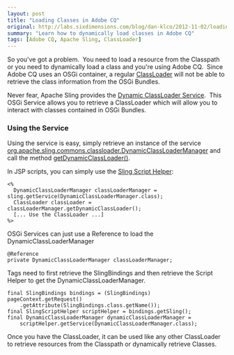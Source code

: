 ```yaml
---
layout: post
title: "Loading Classes in Adobe CQ"
original: http://labs.sixdimensions.com/blog/dan-klco/2012-11-02/loading-classes-adobe-cq
summary: "Learn how to dynamically load classes in Adobe CQ"
tags: [Adobe CQ, Apache Sling, ClassLoader]
---
```


So you've got a problem. &nbsp;You need to load a resource from the Classpath or you need to dynamically load a class and you're using Adobe CQ. &nbsp;Since Adobe CQ uses an OSGi container, a regular [ClassLoader][1] will not be able to retrieve the class information from the OSGi Bundles.

Never fear, Apache Sling provides the [Dynamic ClassLoader Service][2].&nbsp; This OSGi Service allows you to retrieve a ClassLoader which will allow you to interact with classes contained in OSGi Bundles.

### Using the Service

Using the service is easy, simply retrieve an instance of the service [org.apache.sling.commons.classloader.DynamicClassLoaderManager][3] and call the method [getDynamicClassLoader()][4].

In JSP scripts, you can simply use the [Sling Script Helper][5]:

	<%
	  DynamicClassLoaderManager classLoaderManager = sling.getService(DynamicClassLoaderManager.class);
	  ClassLoader classLoader = classLoaderManager.getDynamicClassLoader();
	  [... Use the ClassLoader ...]
	%>

OSGi Services can just use a Reference to load the DynamicClassLoaderManager

	@Reference
	private DynamicClassLoaderManager classLoaderManager;

Tags need to first retrieve the SlingBindings and then retrieve the Script Helper to get the DynamicClassLoaderManager.

	final SlingBindings bindings = (SlingBindings) pageContext.getRequest()
		.getAttribute(SlingBindings.class.getName());
	final SlingScriptHelper scriptHelper = bindings.getSling();
	final DynamicClassLoaderManager dynamicClassLoaderManager = 
		scriptHelper.getService(DynamicClassLoaderManager.class);

Once you have the ClassLoader, it can be used like any other ClassLoader to retrieve resources from the Classpath or dynamically retrieve Classes.

&nbsp;

 [1]: http://docs.oracle.com/javase/6/docs/api/java/lang/ClassLoader.html
 [2]: http://sling.apache.org/apidocs/sling6/org/apache/sling/commons/classloader/package-summary.html
 [3]: http://sling.apache.org/apidocs/sling6/org/apache/sling/commons/classloader/DynamicClassLoaderManager.html
 [4]: http://sling.apache.org/apidocs/sling6/org/apache/sling/commons/classloader/DynamicClassLoaderManager.html#getDynamicClassLoader%28%29
 [5]: http://sling.apache.org/apidocs/sling6/org/apache/sling/scripting/core/ScriptHelper.html  